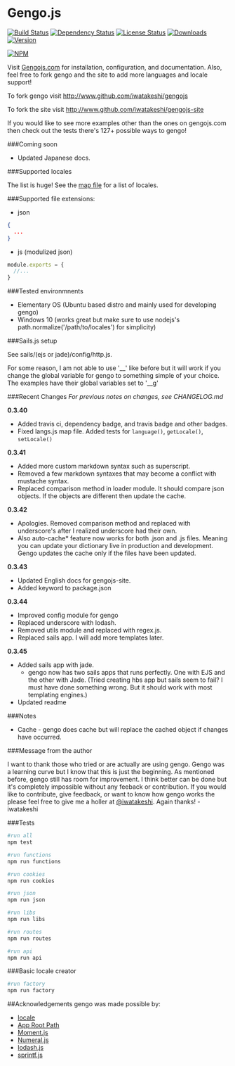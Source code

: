 Gengo.js  
========

[![Build Status](https://travis-ci.org/iwatakeshi/gengojs.svg?branch=master)](https://travis-ci.org/iwatakeshi/gengojs)  [![Dependency Status](https://david-dm.org/iwatakeshi/gengojs.png)](https://github.com/iwatakeshi/gengojs/blob/master/package.json) [![License Status](http://img.shields.io/npm/l/gengojs.svg)](https://github.com/iwatakeshi/gengojs/blob/master/LICENSE) [![Downloads](http://img.shields.io/npm/dm/gengojs.svg)]() [![Version](http://img.shields.io/npm/v/gengojs.svg)]()

[![NPM](https://nodei.co/npm/gengojs.png?downloads=true&downloadRank=true&stars=true)](https://nodei.co/npm/gengojs/)



Visit [Gengojs.com](http://www.gengojs.com) for installation, configuration, and documentation.
Also, feel free to fork gengo and the site to add more languages and locale support!

To fork gengo visit http://www.github.com/iwatakeshi/gengojs

To fork the site visit http://www.github.com/iwatakeshi/gengojs-site

If you would like to see more examples other than the ones on gengojs.com then check out the tests there's 127+ possible ways to gengo!


###Coming soon
* Updated Japanese docs.

###Supported locales

The list is huge! See the [map file](https://github.com/iwatakeshi/gengojs/blob/master/maps/locales.js) for a list of locales.


###Supported file extensions:

* json

```json
{
  ...
}

```

* js (modulized json)

```js
module.exports = {
  //...
}

```

###Tested environmnents

* Elementary OS (Ubuntu based distro and mainly used for developing gengo)
* Windows 10 (works great but make sure to use nodejs's path.normalize('/path/to/locales') for simplicity)


###Sails.js setup

See sails/(ejs or jade)/config/http.js.

For some reason, I am not able to use '__' like before but it will work if you change the global variable for gengo to something simple of your choice. The examples have their global variables set to '__g'


###Recent Changes
*For previous notes on changes, see CHANGELOG.md*

**0.3.40**

* Added travis ci, dependency badge, and travis badge and other badges.
* Fixed langs.js map file. Added tests for `language()`, `getLocale()`, `setLocale()`

**0.3.41**

* Added more custom markdown syntax such as superscript.
* Removed a few markdown syntaxes that may become a conflict with mustache syntax.
* Replaced comparison method in loader module. It should compare json objects. If the objects are different then update the cache.

**0.3.42**

* Apologies. Removed comparison method and replaced with underscore's after I realized underscore had their own.
* Also auto-cache* feature now works for both .json and .js files. Meaning you can update your dictionary live in production and development. Gengo updates the cache only if the files have been updated.

**0.3.43**

* Updated English docs for gengojs-site.
* Added keyword to package.json

**0.3.44**

* Improved config module for gengo
* Replaced underscore with lodash.
* Removed utils module and replaced with regex.js.
* Replaced sails app. I will add more templates later.

**0.3.45**

* Added sails app with jade.
  * gengo now has two sails apps that runs perfectly. One with EJS and the other with Jade. (Tried creating hbs app but sails seem to fail? I must have done something wrong. But it should work with most templating engines.)
* Updated readme

###Notes

* Cache - gengo does cache but will replace the cached object if changes have occurred.

###Message from the author

I want to thank those who tried or are actually are using gengo. Gengo was a learning curve but I know that this is just the beginning. As mentioned before, gengo still has room for improvement. I think better can be done but it's completely impossible without any feeback or contribution. If you would like to contribute, give feedback, or want to know how gengo works the please feel free to give me a holler at [@iwatakeshi](https://twitter.com/iwatakeshi). Again thanks! - iwatakeshi


###Tests
```bash
#run all
npm test

#run functions
npm run functions

#run cookies
npm run cookies

#run json
npm run json

#run libs
npm run libs

#run routes
npm run routes

#run api
npm run api

```

###Basic locale creator
```bash
#run factory
npm run factory
```

##Acknowledgements
gengo was made possible by:

* [locale](https://github.com/jed/locale)
* [App Root Path](https://github.com/inxilpro/node-app-root-path)
* [Moment.js](https://github.com/moment/moment)
* [Numeral.js](https://github.com/adamwdraper/Numeral-js)
* [lodash.js](https://github.com/lodash/lodash)
* [sprintf.js](https://github.com/alexei/sprintf.js)
